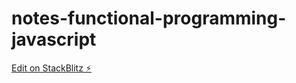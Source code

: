 # notes-functional-programming-javascript

[Edit on StackBlitz ⚡️](https://stackblitz.com/edit/js-cnfpqv)